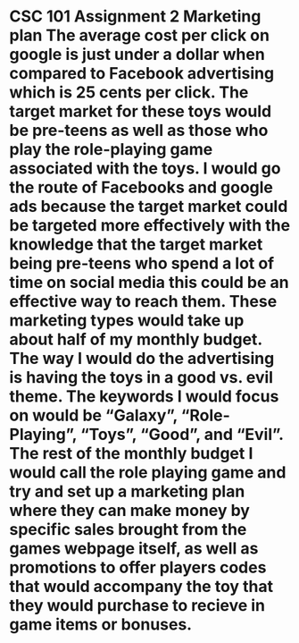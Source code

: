 <!DOCTYPE HTML>
<html>
<head>
<h1>CSC 101 Assignment 2 Marketing plan
</head>
<body>
The average cost per click on google is just under a dollar when compared to Facebook advertising which is 25 cents per click. The target market for these toys would be pre-teens as well as those who play the role-playing game associated with the toys. I would go the route of Facebooks and google ads because the target market could be targeted more effectively with the knowledge that the target market being pre-teens who spend a lot of time on social media this could be an effective way to reach them. These marketing types would take up about half of my monthly budget. The way I would do the advertising is having the toys in a good vs. evil theme. The keywords I would focus on would be “Galaxy”, “Role-Playing”, “Toys”, “Good”, and “Evil”. The rest of the monthly budget I would call the role playing game and try and set up a marketing plan where they can make money by specific sales brought from the games webpage itself, as well as promotions to offer players codes that would accompany the toy that they would purchase to recieve in game items or bonuses.
</body>
</html>

